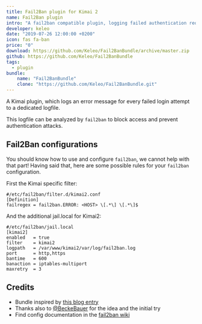 ```yaml
---
title: Fail2Ban plugin for Kimai 2
name: Fail2Ban plugin
intro: "A fail2ban compatible plugin, logging failed authentication requests"
developer: keleo
date: "2019-07-26 12:00:00 +0200"
icon: fas fa-ban
price: "0"
download: https://github.com/Keleo/Fail2BanBundle/archive/master.zip
github: https://github.com/Keleo/Fail2BanBundle
tags:
  - plugin
bundle:
    name: "Fail2BanBundle"
    clone: "https://github.com/Keleo/Fail2BanBundle.git"
---
```


A Kimai plugin, which logs an error message for every failed login attempt to a dedicated logfile.

This logfile can be analyzed by `fail2ban` to block access and prevent authentication attacks.

## Fail2Ban configurations

You should know how to use and configure `fail2ban`, we cannot help with that part!
Having said that, here are some possible rules for your `fail2ban` configuration.

First the Kimai specific filter:
```
#/etc/fail2ban/filter.d/kimai2.conf
[Definition]
failregex = fail2ban.ERROR: <HOST> \[.*\] \[.*\]$
```

And the additional jail.local for Kimai2:
```
#/etc/fail2ban/jail.local
[kimai2]
enabled   = true
filter    = kimai2
logpath   = /var/www/kimai2/var/log/fail2ban.log
port      = http,https
bantime   = 600
banaction = iptables-multiport
maxretry  = 3
```

## Credits

- Bundle inspired by [this blog entry](https://www.nomisoft.co.uk/articles/symfony-fail2ban-ip-blocking) 
- Thanks also to [@BeckeBauer](https://github.com/kevinpapst/kimai2/issues/951) for the idea and the initial try
- Find config documentation in the [fail2ban wiki](http://www.fail2ban.org/wiki/index.php/Main_Page)
